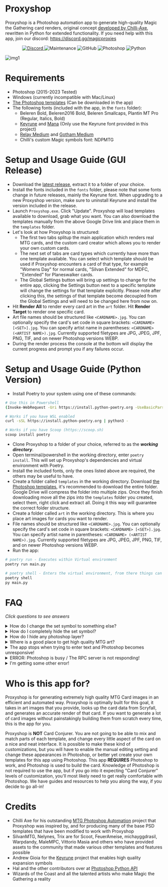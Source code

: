 # Proxyshop
Proxyshop is a Photoshop automation app to generate high-quality Magic the Gathering card renders, original concept [developed by Chilli-Axe](https://github.com/chilli-axe/mtg-photoshop-automation), rewritten in Python for extended functionality. 
If you need help with this app, join our discord: https://discord.gg/magicproxies

<div style="text-align: center;">
  <a href="https://discord.gg/magicproxies">
    <img alt="Discord" src="https://img.shields.io/discord/889831317066358815?label=Discord&style=plastic">
  </a>
  <img alt="Maintenance" src="https://img.shields.io/badge/Maintained%3F-yes-brightgreen?style=plastic">
  <img alt="GitHub" src="https://img.shields.io/github/license/MrTeferi/MTG-Proxyshop?color=1082C2&style=plastic">
  <img alt="Photoshop" src="https://img.shields.io/badge/photoshop-CC 2015--2023-informational?style=plastic">
  <img alt="Python" src="https://img.shields.io/badge/python-3.7%2B-yellow?style=plastic">
</div>

![img1](https://i.imgur.com/OJrXeqj.jpg)

# Requirements
  * Photoshop (2015-2023 Tested)
  * Windows (currently incompatible with Mac/Linux)
  * [The Photoshop templates](https://drive.google.com/drive/u/1/folders/1moEdGmpAJloW4htqhrdWZlleyIop_z1W) (Can be downloaded in the app)
  * The following fonts (included with the app, in the `fonts` folder):
    * Beleren Bold, Beleren2016 Bold, Beleren Smallcaps, Plantin MT Pro (Regular, Italics, Bold)
    * [Keyrune](https://keyrune.andrewgioia.com/) and [Mana](https://mana.andrewgioia.com/) (Only use the Keyrune font provided in this project)
    * [Relay Medium](https://www.fontsmarket.com/font-download/relay-medium) and [Gotham Medium](https://fontsgeek.com/fonts/Gotham-Medium)
    * Chilli's custom Magic symbols font: NDPMTG

# Setup and Usage Guide (GUI Release)
* Download the [latest release](https://github.com/MrTeferi/MTG-Proxyshop/releases), extract it to a folder of your choice.
* Install the fonts included in the `fonts` folder, please note that some fonts change in future releases, mainly the Keyrune font. When upgrading to a new Proxyshop version, make sure to uninstall Keyrune and install the version included in the release.
* Launch `Proxyshop.exe`. Click "Update". Proxyshop will load templates available to download, grab what you want. You can also download the templates manually from the above Google Drive link and place them in the `templates` folder.
* Let's look at how Proxyshop is structured:
  * The first two tabs splitup the main application which renders real MTG cards, and the custom card creator which allows you to render your own custom cards.
  * The next set of tabs are card types which currently have more than one template available. You can select which template should be used if Proxyshop encounters a card of that type, for example "Womens Day" for normal cards, "Silvan Extended" for MDFC, "Extended" for Planeswalker cards.
  * The Global Settings button will bring up settings to change for the entire app, clicking the Settings button next to a specific template will change the settings for that template explicitly. Please note after clicking this, the settings of that template become decoupled from the Global Settings and will need to be changed here from now on.
* Hit **Render All** to render every card art in the `art` folder. Hit **Render Target** to render one specific card.
* Art file names should be structured like `<CARDNAME>.jpg`. You can optionally specify the card's set code in square brackets: 
`<CARDNAME> [<SET>].jpg`. You can specify artist name in parentheses: `<CARDNAME> (<ARTIST NAME>).jpg`. Currently supported 
filetypes are JPG, JPEG, JPF, PNG, TIF, and on newer Photoshop versions WEBP.
* During the render process the console at the bottom will display the current progress and prompt you if any failures occur.

# Setup and Usage Guide (Python Version)
* Install Poetry to your system using one of these commands:
```bash
# Use this in Powershell
(Invoke-WebRequest -Uri https://install.python-poetry.org -UseBasicParsing).Content | py -

# Works if you have WSL enabled
curl -sSL https://install.python-poetry.org | python3 -

# Works if you have Scoop (https://scoop.sh)
scoop install poetry
```
* Clone Proxyshop to a folder of your choice, referred to as the ***working directory***.
* Open terminal/powershell in the working directory, enter `poetry install`. This will set up Proxyshop's dependencies 
and virtual environment with Poetry.
* Install the included fonts, only the ones listed above are required, the others may be useful to have.
* Create a folder called `templates` in the working directory. Download [the Photoshop templates](https://drive.google.com/drive/u/1/folders/1moEdGmpAJloW4htqhrdWZlleyIop_z1W), 
it's recommended to download the entire folder. Google Drive will compress the folder into multiple zips. Once they finish
downloading move all the zips into the `templates` folder you created, select them, right click and extract all. Doing it
this way will guarantee the correct folder structure.
* Create a folder called `art` in the working directory. This is where you place art images for cards you want to render.
* File names should be structured like `<CARDNAME>.jpg`. You can optionally specify the card's set code in square brackets: 
`<CARDNAME> [<SET>].jpg`. You can specify artist name in parentheses: `<CARDNAME> (<ARTIST NAME>).jpg`. Currently supported 
filetypes are JPG, JPEG, JPF, PNG, TIF, and on newer Photoshop versions WEBP.
* Run the app: 
```bash
# poetry run - Executes within Virtual environment
poetry run main.py

# poetry shell - Enters the virtual environment, from there things can be executed normally
poetry shell
py main.py
```

# FAQ 

_Click questions to see answers_

<details>
<summary>How do I change the set symbol to something else?</summary>
  
For default and classic symbol modes, Head over to https://keyrune.andrewgioia.com/cheatsheet.html, you can use any of these symbols for the set symbol for your cards.
Copy the SET CODE of the symbol you want, for example SOI (Shadows Over Innistrad), it'll be the code after "ss-". Then enter this code on the "Default Symbol" setting.
Then enable "Force Default Symbol" to always use this symbol. If you'd like to customize the look of this symbol, you need to add it to `src/data/custom_symbols.json`.
Look at how symbols are defined in `src/data/expansion_symbols.json` for guidance.

For SVG symbol mode, change Default Symbol to a 2-4 letter code of your choice, and enable "Force Default Symbol". Head over to `src/img/symbols` and create a folder named 
according to that code, or if you just want to use an existing symbol you can keep it the way it is. If making a custom symbol, add the SVG files to the folder you 
created, named according to the first letter of rarity (in caps). That symbol will now be used for future renders.
  
</details>
<details>
<summary>How do I completely hide the set symbol?</summary>
  
In Proxyshop global settings (or settings for a given template) change Symbol Rendering to None. This disables the expansion symbol.
  
</details>
<details>
<summary>How do I hide any photoshop layer?</summary>
  
In the Photoshop template of your choice, change the opacity to 0 on the layer you wish to hide.
You can use this method to hide anything. This is safer than just disabling the layer because layers
may be forcibly enabled and disabled by the app, it's also safer than deleting the layer because this
may cause errors on some templates.
  
</details>
<details>
<summary>Where is a good place to get high quality MTG art?</summary>
  
Your best source is going to be [MTG Pics](https://mtgpics.com), to improve art quality even more you can look into upscaling with Topaz/Chainner/ESRGAN.
On our [discord](https://discord.gg/magicproxies) we provide a lot of resources for learning how to upscale art easily and effectively.
Also for mass downloading art, view my other project: [MTG Art Downloader](https://github.com/MrTeferi/MTG-Art-Downloader)
  
</details>
<details>
<summary>The app stops when trying to enter text and Photoshop becomes unresponsive!</summary>
  
There is a known [bug](https://github.com/MrTeferi/MTG-Proxyshop/issues/9) where Photoshop crashes when trying to enter too much text into a text box, it should be fixed but could theoretically happen on newer/plugin templates that don't make the text box big enough.
The best way to fix this is open the template in Photoshop, and expand the bottom edge of the Rules text boxes (creature and noncreature).
  
</details>
<details>
<summary>ERROR: Photoshop is busy / The RPC server is not responding!</summary>

This is one of the more rare but obnoxious errors that can happen on some systems. We don't know definitively what causes it, but it can
usually be fixed. Try these options in order until something works:
- Close Photoshop and Proxyshop, then run both Photoshop and Proxyshop as Administrator, try rendering something.
- Close both of them, then hold ALT + CTRL + SHIFT while launching Photoshop, then launch Proxyshop, try again.
- Restart your computer, then start both and try again.
- If you have any particularly over-defensive antivirus software running that may be interfering with Proxyshop 
connecting to Photoshop, such as Avast, Norton, etc. close your antivirus software, relaunch both, and try again.
- If you have installed two versions of Photoshop, have a really outdated version of Photoshop, or think your installation of Photoshop
could be damaged, corrupted, or otherwise messed up in some way, you might have to uninstall all versions of Photoshop from Windows 
completely and reinstall the latest version of Photoshop you have available. Generally, Proxyshop works best with the newest version of 
Photoshop, because Photoshop has improved substantially over the years.
- If all of these fail to fix the issue, please join our Discord (linked at the top) and provide the error log from `logs/error.txt` in
your Proxyshop directory, so we can help find the cause.

</details>
<details>
<summary>I'm getting some other error!</summary>

In your proxyshop directory, look for a folder named `logs`, inside that folder you should see `error.txt`, check the last error log in that file. If the error isn't obvious, join our Discord and feel free to ask for help in the #Proxyshop channel.

</details>

# Who is this app for?
Proxyshop is for generating extremely high quality MTG Card images in an efficient and automated way. Proxyshop is optimally built
for this goal, it takes in art images that you provide, looks up the card data from Scryfall, and generates an accurate render of that
card. If you want to generate a lot of card images without painstakingly building them from scratch every time, this is the 
app for you.

Proxyshop is **NOT** Card Conjurer. You are not going to be able to mix and match parts of each template, and change every little aspect
of the card on a nice and neat interface. It is possible to make these kind of customizations, but you will have to enable the manual 
editing setting and change these appearances in Photoshop, or better yet create your own templates for this app using Photoshop. 
This app **REQUIRES** Photoshop to work, and Photoshop is used to build the card. Knowledge of Photoshop is not required to use the 
app, but if you go into it expecting "Card Conjurer" levels of customization, you'll most likely need to get really comfortable 
with Photoshop. We have guides and resources to help you along the way, if you decide to go all-in!

# Credits
* Chilli Axe for his outstanding [MTG Photoshop Automation](https://github.com/chilli-axe/mtg-photoshop-automation) project that Proxyshop was inspired by, and for producing many of the base PSD templates that have been modified to work with Proxyshop
* SilvanMTG, Nelynes, Trix are for Scoot, FeuerAmeise, michayggdrasil, Warpdandy, MaleMPC, Vittorio Masia and others who have provided assets to the community that made various other templates and features possible
* Andrew Gioia for the [Keyrune](https://github.com/andrewgioia/keyrune) project that enables high quality expansion symbols
* Hal and the other contributors over at [Photoshop Python API](https://github.com/loonghao/photoshop-python-api)
* Wizards of the Coast and all the talented artists who make Magic the Gathering a reality
